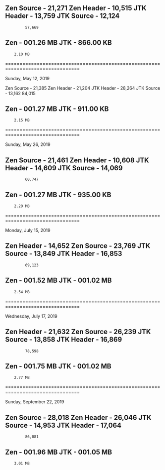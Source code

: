 Zen Source - 21,271
Zen Header - 10,515
JTK Header - 13,759
JTK Source - 12,124
-------------------
             57,669

Zen - 001.26 MB
JTK - 866.00 KB
---------------
        2.10 MB

================================================================================

Sunday, May 12, 2019

Zen Source - 21,385
Zen Header - 21,204
JTK Header - 28,264
JTK Source - 13,162
             84,015

Zen - 001.27 MB
JTK - 911.00 KB
---------------
        2.15 MB

================================================================================

Sunday, May 26, 2019

Zen Source - 21,461
Zen Header - 10,608
JTK Header - 14,609
JTK Source - 14,069
-------------------
             60,747

Zen - 001.27 MB
JTK - 935.00 KB
---------------
        2.20 MB

================================================================================

Monday, July 15, 2019

Zen Header - 14,652
Zen Source - 23,769
JTK Source - 13,849
JTK Header - 16,853
-------------------
             69,123

Zen - 001.52 MB
JTK - 001.02 MB
---------------
        2.54 MB

================================================================================

Wednesday, July 17, 2019

Zen Header - 21,632
Zen Source - 26,239
JTK Source - 13,858
JTK Header - 16,869
-------------------
             78,598

Zen - 001.75 MB
JTK - 001.02 MB
---------------
        2.77 MB

================================================================================

Sunday, September 22, 2019

Zen Source - 28,018
Zen Header - 26,046
JTK Source - 14,953
JTK Header - 17,064
-------------------
             86,081

Zen - 001.96 MB
JTK - 001.05 MB
---------------
        3.01 MB